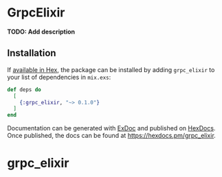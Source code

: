 # GrpcElixir

**TODO: Add description**

## Installation

If [available in Hex](https://hex.pm/docs/publish), the package can be installed
by adding `grpc_elixir` to your list of dependencies in `mix.exs`:

```elixir
def deps do
  [
    {:grpc_elixir, "~> 0.1.0"}
  ]
end
```

Documentation can be generated with [ExDoc](https://github.com/elixir-lang/ex_doc)
and published on [HexDocs](https://hexdocs.pm). Once published, the docs can
be found at <https://hexdocs.pm/grpc_elixir>.

# grpc_elixir
